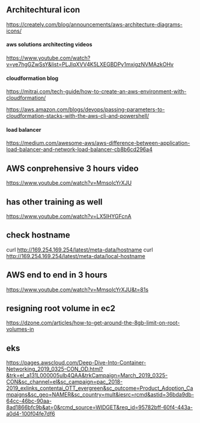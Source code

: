 ## Architechtural icon
https://creately.com/blog/announcements/aws-architecture-diagrams-icons/

#### aws solutions architecting videos
https://www.youtube.com/watch?v=ye7hgGZwSsY&list=PLJIqXVV4K5LXEGBDPy1mxigzNVMAzkOHv


#### cloudformation blog
https://mitrai.com/tech-guide/how-to-create-an-aws-environment-with-cloudformation/

https://aws.amazon.com/blogs/devops/passing-parameters-to-cloudformation-stacks-with-the-aws-cli-and-powershell/

#### load balancer
https://medium.com/awesome-aws/aws-difference-between-application-load-balancer-and-network-load-balancer-cb8b6cd296a4



## AWS conprehensive 3 hours video
https://www.youtube.com/watch?v=MmsoIcYrXJU

## has other training as well
https://www.youtube.com/watch?v=LX5lHYGFcnA



## check hostname
 curl http://169.254.169.254/latest/meta-data/hostname
 curl http://169.254.169.254/latest/meta-data/local-hostname

## AWS end to end in 3 hours
https://www.youtube.com/watch?v=MmsoIcYrXJU&t=81s


## resigning root volume in ec2
https://dzone.com/articles/how-to-get-around-the-8gb-limit-on-root-volumes-in

## eks 
https://pages.awscloud.com/Deep-Dive-Into-Container-Networking_2019_0325-CON_OD.html?&trk=el_a131L000005ulb4QAA&trkCampaign=March_2019_0325-CON&sc_channel=el&sc_campaign=pac_2018-2019_exlinks_contentai_OTT_evergreen&sc_outcome=Product_Adoption_Campaigns&sc_geo=NAMER&sc_country=mult&iesrc=rcmd&astid=36bda9db-64cc-46bc-90aa-8ad1866bfc9b&at=0&rcmd_source=WIDGET&req_id=95782bff-60f4-443a-a0d4-100f04fe7df6
